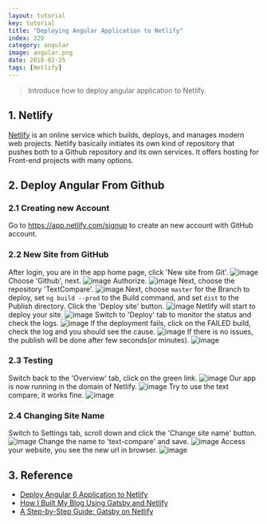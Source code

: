 ```yaml
---
layout: tutorial
key: tutorial
title: "Deploying Angular Application to Netlify"
index: 329
category: angular
image: angular.png
date: 2018-02-25
tags: [Netlify]
---
```


> Introduce how to deploy angular application to Netlify.

## 1. Netlify
[Netlify](https://www.netlify.com/) is an online service which builds, deploys, and manages modern web projects.  Netlify basically initiates its own kind of repository that pushes both to a Github repository and its own services. It offers hosting for Front-end projects with many options.

## 2. Deploy Angular From Github
### 2.1 Creating new Account
Go to https://app.netlify.com/signup to create an new account with GitHub account.
### 2.2 New Site from GitHub
After login, you are in the app home page, click 'New site from Git'.
![image](/public/tutorials/329/app.png)
Choose 'Github', next.
![image](/public/tutorials/329/newsite.png)
Authorize.
![image](/public/tutorials/329/authorize.png)
Next, choose the repository 'TextCompare'.
![image](/public/tutorials/329/repository.png)
Next, choose `master` for the Branch to deploy, set `ng build --prod` to the Build command, and set `dist` to the Publish directory. Click the 'Deploy site' button.
![image](/public/tutorials/329/options.png)
Netlify will start to deploy your site.
![image](/public/tutorials/329/inprogress.png)
Switch to 'Deploy' tab to monitor the status and check the logs.
![image](/public/tutorials/329/monitor.png)
If the deployment fails, click on the FAILED build, check the log and you should see the cause.
![image](/public/tutorials/329/errorlog.png)
If there is no issues, the publish will be done after few seconds(or minutes).
![image](/public/tutorials/329/published.png)
### 2.3 Testing
Switch back to the 'Overview' tab, click on the green link.
![image](/public/tutorials/329/overview.png)
Our app is now running in the domain of Netlify.
![image](/public/tutorials/329/diff.png)
Try to use the text compare, it works fine.
![image](/public/tutorials/329/compare.png)
### 2.4 Changing Site Name
Switch to Settings tab, scroll down and click the 'Change site name' button.
![image](/public/tutorials/329/settings.png)
Change the name to 'text-compare' and save.
![image](/public/tutorials/329/changename.png)
Access your website, you see the new url in browser.
![image](/public/tutorials/329/newname.png)

## 3. Reference
* [Deploy Angular 6 Application to Netlify](https://medium.com/@geeksamu/deploy-angular-6-application-to-netlify-60b39b9df61c)
* [How I Built My Blog Using Gatsby and Netlify](https://blog.pavsidhu.com/how-i-built-my-blog-using-gatsby-and-netlify/)
* [A Step-by-Step Guide: Gatsby on Netlify](https://www.netlify.com/blog/2016/02/24/a-step-by-step-guide-gatsby-on-netlify/)
